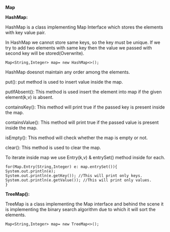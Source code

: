 **Map**

**HashMap:**

HashMap is a class implementing Map Interface which stores the elements with key value pair.

In HashMap we cannot store same keys, so the key  must be unique.
If we try to add two elements with same key then the value we passed with second key will be stored(Overwrite).

    Map<String,Integer> map= new HashMap<>();

HashMap doesnot maintain any order among the elements.

put(): put method is used to insert value inside the map.

putIfAbsent(): This method is used insert the element into map if the given element(k,v) is absent.

containsKey(): This method will print true if the passed key is present inside the map.

containsValue(): This method will print true if the passed value is present inside the map.

isEmpty(): This method will check whether the map is empty or not.

clear(): This method is used to clear the map.

To iterate inside map we use Entry(k,v) & entrySet() method inside for each.

    for(Map.Entry(String,Integer) e: map.entrySet()){
    System.out.println(e);
    System.out.println(e.getKey()); //This will print only keys.
    System.out.println(e.getValue()); //This will print only values.
    }

**TreeMap():**

TreeMap is a class implementing the Map interface and behind the scene it is implementing the binary search algorithm due to which it will sort the elements.

    Map<String,Integer> map= new TreeMap<>();